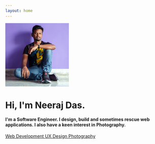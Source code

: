 ```yaml
---
layout: home
---
```

<div class="container py-5">
  <div class="d-flex justify-content-center mb-4">
    <img src="/assets/images/Neeraj.jpg" class="rounded-circle" alt="Neeraj's photograph." style="width:200px;height:200px;object-fit:cover;">
  </div>
  <h1 class="hello-header text-center mb-4">
    Hi, I'm <span class="site-name text-indigo" style="white-space: nowrap;">Neeraj Das</span>.
  </h1>
  <h4 class="text-center mb-4">
    I'm a Software Engineer. I design, build and sometimes rescue web applications. I also have a keen interest in Photography.
  </h4>
  <div class="d-flex justify-content-center flex-wrap gap-2 mb-5">
    <a href="/blog/" class="btn btn-pink rounded-pill hero-button" role="button">
      Web Development
      <span class="ripple-surface"></span>
    </a>
    <a href="/blog/" class="btn btn-pink rounded-pill hero-button" role="button">
      UX Design
      <span class="ripple-surface"></span>
    </a>
    <a href="https://photography.neerajdas.com/" class="btn btn-pink rounded-pill hero-button" role="button">
      Photography
      <span class="ripple-surface"></span>
    </a>
  </div>
</div>

